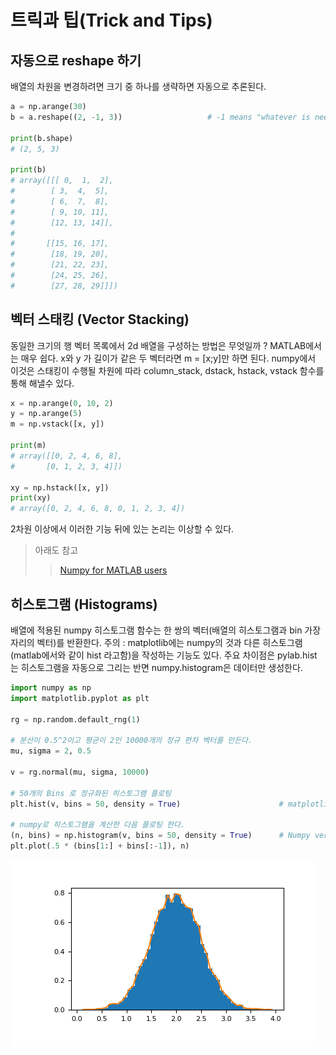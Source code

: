 # <strong> 트릭과 팁(Trick and Tips)</strong>

## <strong> 자동으로 reshape 하기</strong>
배열의 차원을 변경하려면 크기 중 하나를 생략하면 자동으로 추론된다. 
```python
a = np.arange(30)
b = a.reshape((2, -1, 3))                   # -1 means "whatever is needed"

print(b.shape)
# (2, 5, 3)

print(b)
# array([[[ 0,  1,  2],
#        [ 3,  4,  5],
#        [ 6,  7,  8],
#        [ 9, 10, 11],
#        [12, 13, 14]],
#
#       [[15, 16, 17],
#        [18, 19, 20],
#        [21, 22, 23],
#        [24, 25, 26],
#        [27, 28, 29]]])
```

## <strong> 벡터 스태킹 (Vector Stacking) </strong>
동일한 크기의 행 벡터 목록에서 2d 배열을 구성하는 방법은 무엇일까 ? MATLAB에서는 매우 쉽다. x와 y 가 길이가 같은 두 벡터라면 m = [x;y]만 하면 된다. numpy에서 이것은 스태킹이 수행될 차원에 따라 column_stack, dstack, hstack, vstack 함수를 통해 해낼수 있다. 

```python
x = np.arange(0, 10, 2)
y = np.arange(5)
m = np.vstack([x, y])

print(m)
# array([[0, 2, 4, 6, 8],
#       [0, 1, 2, 3, 4]])

xy = np.hstack([x, y])
print(xy)
# array([0, 2, 4, 6, 8, 0, 1, 2, 3, 4])

```
2차원 이상에서 이러한 기능 뒤에 있는 논리는 이상할 수 있다. 

> 아래도 참고
>> [Numpy for MATLAB users](https://numpy.org/doc/stable/user/numpy-for-matlab-users.html)

## <strong> 히스토그램 (Histograms) </strong>
배열에 적용된 numpy 히스토그램 함수는 한 쌍의 벡터(배열의 히스토그램과 bin 가장자리의 벡터)를 반환한다. 주의 : matplotlib에는 numpy의 것과 다른 히스토그램(matlab에서와 같이 hist 라고함)을 작성하는 기능도 있다. 주요 차이점은 pylab.hist 는 히스토그램을 자동으로 그리는 반면 numpy.histogram은 데이터만 생성한다. 

```python
import numpy as np
import matplotlib.pyplot as plt 

rg = np.random.default_rng(1) 

# 분산이 0.5^2이고 평균이 2인 10000개의 정규 편차 벡터를 만든다. 
mu, sigma = 2, 0.5 

v = rg.normal(mu, sigma, 10000)

# 50개의 Bins 로 정규화된 히스토그램 플로팅 
plt.hist(v, bins = 50, density = True)                      # matplotlib version (plot)

# numpy로 히스토그램을 계산한 다음 플로팅 한다. 
(n, bins) = np.histogram(v, bins = 50, density = True)      # Numpy version (no plot)
plt.plot(.5 * (bins[1:] + bins[:-1]), n)
```

![Histogram Image](histogram.png)
